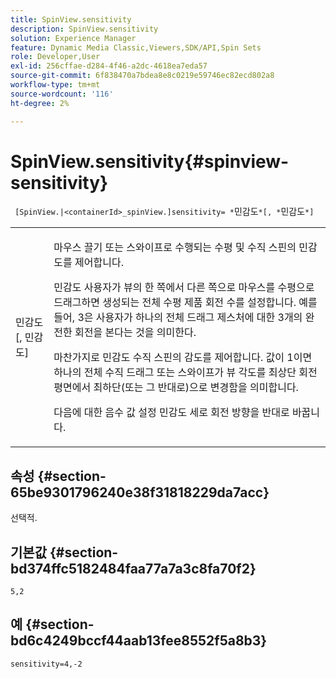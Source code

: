 ```yaml
---
title: SpinView.sensitivity
description: SpinView.sensitivity
solution: Experience Manager
feature: Dynamic Media Classic,Viewers,SDK/API,Spin Sets
role: Developer,User
exl-id: 256cffae-d284-4f46-a2dc-4618ea7eda57
source-git-commit: 6f838470a7bdea8e8c0219e59746ec82ecd802a8
workflow-type: tm+mt
source-wordcount: '116'
ht-degree: 2%

---
```


# SpinView.sensitivity{#spinview-sensitivity}

` [SpinView.|<containerId>_spinView.]sensitivity= *`민감도`*[, *`민감도`*]`

<table id="table_18D47E7C6A2D4D68B94225CB621D5F7C"> 
 <tbody> 
  <tr> 
   <td colname="col1"> <p> <span class="codeph"><span class="varname"> 민감도</span>[, <span class="varname"> 민감도</span>]</span> </p> </td> 
   <td colname="col2"> <p> 마우스 끌기 또는 스와이프로 수행되는 수평 및 수직 스핀의 민감도를 제어합니다. </p> <p> <span class="codeph"> 민감도</span> 사용자가 뷰의 한 쪽에서 다른 쪽으로 마우스를 수평으로 드래그하면 생성되는 전체 수평 제품 회전 수를 설정합니다. 예를 들어, 3은 사용자가 하나의 전체 드래그 제스처에 대한 3개의 완전한 회전을 본다는 것을 의미한다. </p> <p>마찬가지로 <span class="codeph"> 민감도</span> 수직 스핀의 감도를 제어합니다. 값이 1이면 하나의 전체 수직 드래그 또는 스와이프가 뷰 각도를 최상단 회전 평면에서 최하단(또는 그 반대로)으로 변경함을 의미합니다. </p> <p>다음에 대한 음수 값 설정 <span class="codeph"> 민감도</span> 세로 회전 방향을 반대로 바꿉니다. </p> </td> 
  </tr> 
 </tbody> 
</table>

## 속성 {#section-65be9301796240e38f31818229da7acc}

선택적.

## 기본값 {#section-bd374ffc5182484faa77a7a3c8fa70f2}

`5,2`

## 예 {#section-bd6c4249bccf44aab13fee8552f5a8b3}

`sensitivity=4,-2`
